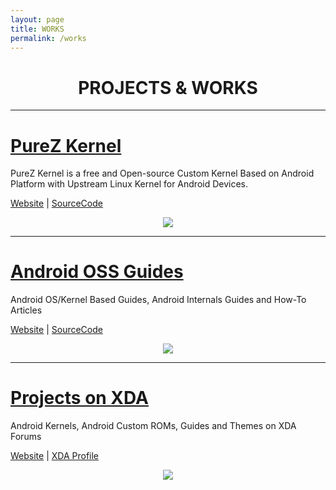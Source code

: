 ```yaml
---
layout: page
title: WORKS
permalink: /works
---
```


<h1 align="center">PROJECTS & WORKS</h1>

---


<h1><a href="https://purez-kernel.github.io">PureZ Kernel</a></h1>
<p>PureZ Kernel is a free and Open-source Custom Kernel Based on Android Platform with Upstream Linux Kernel for Android Devices.</p>
<p><a href="https://purez-kernel.github.io">Website</a> | <a href="https://github.com/purez-kernel">SourceCode</a></p>
<p align="center"> 
  <img src="https://s20.postimg.cc/vpbav0vq5/Pure_Z-_Logo.png" /> 
</p>


----


<h1><a href="https://zawzaww.github.io/work/androidoss-guides">Android OSS Guides</a></h1>
<p>Android OS/Kernel Based Guides, Android Internals Guides and How-To Articles</p>
<p><a href="https://zawzaww.github.io/work/androidoss-guides">Website</a> | <a href="https://github.com/zawzaww/androidoss-guides">SourceCode</a></p>
<p align="center"> 
  <img src="https://images.wallpaperscraft.com/image/android_os_gray_robot_33642_1920x1080.jpg" /> 
</p>


----


<h1><a href="https://zawzaww.github.io/work/xda-threads-works">Projects on XDA</a></h1>
<p>Android Kernels, Android Custom ROMs, Guides and Themes on XDA Forums</p>
<p><a href="https://zawzaww.github.io/work/xda-threads-works">Website</a> | <a href="https://forum.xda-developers.com/member.php?u=7581611">XDA Profile</a></p>
<p align="center">
  <img src="https://s20.postimg.cc/4qq51vcl9/xda-developers.png" /> 
</p>

